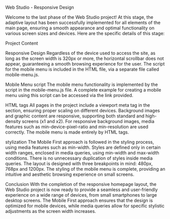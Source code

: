 Web Studio - Responsive Design

Welcome to the last phase of the Web Studio project! At this stage, the adaptive layout has been successfully implemented for all elements of the main page, ensuring a smooth appearance and optimal functionality on various screen sizes and devices. Here are the specific details of this stage:

Project Content

Responsive Design
Regardless of the device used to access the site, as long as the screen width is 320px or more, the horizontal scrollbar does not appear, guaranteeing a smooth browsing experience for the user.
The script for the mobile menu is included in the HTML file, via a separate file called mobile-menu.js.

Mobile Menu script
The mobile menu functionality is implemented by the script in the mobile-menu.js file.
A complete example for creating a mobile menu using this script can be accessed via the link provided.

HTML tags
All pages in the project include a viewport meta tag in the <head> section, ensuring proper scaling on different devices.
Background images and graphic content are responsive, supporting both standard and high-density screens (x1 and x2).
For responsive background images, media features such as min-device-pixel-ratio and min-resolution are used correctly.
The mobile menu is made entirely by HTML tags.

stylization
The Mobile First approach is followed in the styling process, using media features such as min-width.
Styles are defined only in certain width ranges, enclosed in media queries, using min-width and max-width conditions.
There is no unnecessary duplication of styles inside media queries.
The layout is designed with three breakpoints in mind: 480px, 768px and 1200px.
The styling of the mobile menu is complete, providing an intuitive and aesthetic browsing experience on small screens.

Conclusion
With the completion of the responsive homepage layout, the Web Studio project is now ready to provide a seamless and user-friendly experience on a wide range of devices, from small smartphones to large desktop screens. The Mobile First approach ensures that the design is optimized for mobile devices, while media queries allow for specific stylistic adjustments as the screen width increases.
